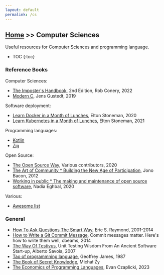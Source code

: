 ```yaml
---
layout: default
permalink: /cs
---
```


## [Home](/) >> Computer Sciences

Useful resources for Computer Sciences and programming language.

* TOC
{:toc}

### Reference Books

Computer Sciences:
* [The Imposter's Handbook](https://bigmachine.io/), 2nd Edition, Rob Conery, 2022
* [Modern C](https://gustedt.gitlabpages.inria.fr/modern-c/), Jens Gustedt, 2019

Software deployment:
* [Learn Docker in a Month of Lunches](https://www.manning.com/books/learn-docker-in-a-month-of-lunches), Elton Stoneman, 2020
* [Learn Kubernetes in a Month of Lunches](https://www.manning.com/books/learn-kubernetes-in-a-month-of-lunches), Elton Stoneman, 2021

Programming languages:
* [Kotlin](./kt)
* [Zig](./zg)

Open Source:
* [The Open Source Way](https://www.theopensourceway.org/), Various contributors, 2020
* [The Art of Community * Building the New Age of Participation](https://www.jonobacon.com/books/artofcommunity/), Jono Bacon, 2012
* [Working in public * The making and maintenance of open source software](https://press.stripe.com/working-in-public), Nadia Eghbal, 2020

Various:
* [Awesome list](https://github.com/sindresorhus/awesome)

### General

* [How To Ask Questions The Smart Way](https://www.catb.org/~esr/faqs/smart-questions), Eric S. Raymond, 2001-2014
* [How to Write a Git Commit Message](https://cbea.ms/git-commit/), Commit messages matter. Here's how to write them well, cbeams, 2014
* [The Way Of Testivus](http://www.agitar.com/downloads/TheWayOfTestivus.pdf), Unit Testing Wisdom From An Ancient Software Start-up, Alberto Savoia, 2007
* [Tao of programmning language](https://www.mit.edu/~xela/tao.html), Geoffrey James, 1987
* [The Book of Secret Knowledge](https://github.com/trimstray/the-book-of-secret-knowledge), Michał Ży
* [The Economics of Programming Languages](https://www.youtube.com/watch?v=XZ3w_jec1v8), Evan Czaplicki, 2023
